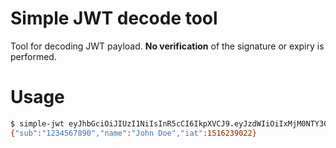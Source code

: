 # Simple JWT decode tool

Tool for decoding JWT payload. **No verification** of the signature or expiry is performed.

# Usage

```bash
$ simple-jwt eyJhbGciOiJIUzI1NiIsInR5cCI6IkpXVCJ9.eyJzdWIiOiIxMjM0NTY3ODkwIiwibmFtZSI6IkpvaG4gRG9lIiwiaWF0IjoxNTE2MjM5MDIyfQ.SflKxwRJSMeKKF2QT4fwpMeJf36POk6yJV_adQssw5c
{"sub":"1234567890","name":"John Doe","iat":1516239022}
```